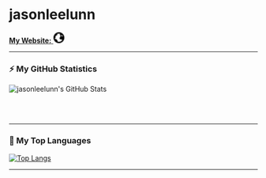 # jasonleelunn

[**My Website:** <img alt="My Personal Website" width="22px" src="https://raw.githubusercontent.com/iconic/open-iconic/master/svg/globe.svg" />][website]

---

### :zap: My GitHub Statistics

<img alt="jasonleelunn's GitHub Stats" src="https://github-readme-stats.vercel.app/api?username=jasonleelunn&show_icons=true&theme=dark&count_private=true&include_all_commits=true" />  

<br/><br/>

---

### :rocket: My Top Languages

[![Top Langs](https://github-readme-stats.vercel.app/api/top-langs/?username=jasonleelunn&layout=compact&langs_count=6&theme=dark)](https://github.com/anuraghazra/github-readme-stats)

---

[website]: https://jasonleelunn.github.io/react-personal-web-page/
